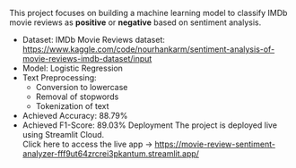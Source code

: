This project focuses on building a machine learning model to classify IMDb movie reviews as **positive** or **negative** based on sentiment analysis.
- Dataset: IMDb Movie Reviews dataset: https://www.kaggle.com/code/nourhankarm/sentiment-analysis-of-movie-reviews-imdb-dataset/input
- Model: Logistic Regression
- Text Preprocessing:
  - Conversion to lowercase
  - Removal of stopwords
  - Tokenization of text
- Achieved Accuracy: 88.79%
- Achieved F1-Score: 89.03%
Deployment
The project is deployed live using Streamlit Cloud.  
Click here to access the live app -> https://movie-review-sentiment-analyzer-fff9ut64zrcrei3pkantum.streamlit.app/

